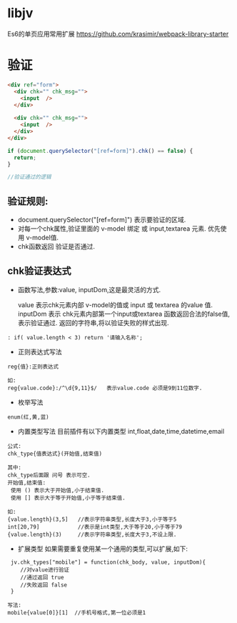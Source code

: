 # libjv
Es6的单页应用常用扩展
https://github.com/krasimir/webpack-library-starter

# 验证
```html
<div ref="form">
  <div chk="" chk_msg="">
    <input  />
  </div>
  
  <div chk="" chk_msg="">
    <input  />
  </div>
</div>
```
```js
if (document.querySelector("[ref=form]").chk() == false) {
  return;
}

//验证通过的逻辑
```

## 验证规则: 
* document.querySelector("[ref=form]") 表示要验证的区域.
* 对每一个chk属性,验证里面的 v-model 绑定 或 input,textarea 元素. 优先使用 v-model值.
* chk函数返回 验证是否通过.

## chk验证表达式

* 函数写法,参数:value, inputDom,这是最灵活的方式. 


    value 表示chk元素内部 v-model的值或 input 或 textarea 的value 值.
    inputDom 表示 chk元素内部第一个input或textarea
    函数返回合法的false值,表示验证通过.
    返回的字符串,将以验证失败的样式出现.
    
```
: if( value.length < 3) return '请输入名称';
```

* 正则表达式写法
```
reg{值}:正则表达式

如:
reg{value.code}:/^\d{9,11}$/   表示value.code 必须是9到11位数字.
```

* 枚举写法
```
enum(红,黄,蓝)
```
* 内置类型写法
目前插件有以下内置类型
int,float,date,time,datetime,email
```
公式:
chk_type{值表达式}(开始值,结束值)

其中:
chk_type后面跟 问号 表示可空.
开始值,结束值:
 使用 () 表示大于开始值,小于结束值.
 使用 [] 表示大于等于开始值,小于等于结束值.
 
如:
{value.length}(3,5]   //表示字符串类型,长度大于3,小于等于5
int[20,79]            //表示是int类型,大于等于20,小于等于79
{value.length}(3)     //表示字符串类型,长度大于3,不设上限.
```
* 扩展类型
 如果需要重复使用某一个通用的类型,可以扩展,如下:
```
 jv.chk_types["mobile"] = function(chk_body, value, inputDom){
    //对value进行验证
    //通过返回 true
    //失败返回 false
 }
 
写法:
mobile{value[0]}[1]  //手机号格式,第一位必须是1
```

